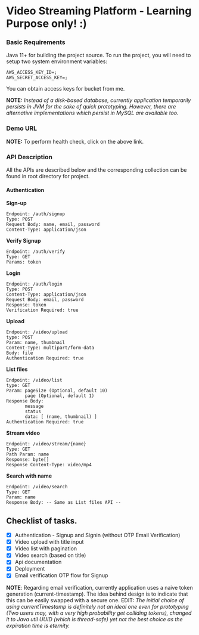 # Video Streaming Platform - Learning Purpose only! :)

### Basic Requirements
Java 11+ for building the project source.
To run the project, you will need to setup two system environment variables:
```
AWS_ACCESS_KEY_ID=;
AWS_SECRET_ACCESS_KEY=;
```
You can obtain access keys for bucket from me.

**NOTE:** *Instead of a disk-based database, currently application temporarily persists in JVM for the
sake of quick prototyping. However, there are alternative implementations which persist in MySQL are available too.*
                           
### Demo URL

**NOTE:** To perform health check, click on the above link.

### API Description

All the APIs are described below and the corresponding collection can be found in root directory for project.

#### Authentication

**Sign-up**
```
Endpoint: /auth/signup
Type: POST
Request Body: name, email, password
Content-Type: application/json
```

**Verify Signup**
```
Endpoint: /auth/verify
Type: GET
Params: token
```

**Login**
```
Endpoint: /auth/login
Type: POST
Content-Type: application/json
Request Body: email, password
Response: token
Verification Required: true
```

**Upload**
```
Endpoint: /video/upload
type: POST
Param: name, thumbnail
Content-Type: multipart/form-data
Body: file
Authentication Required: true
```

**List files**
```
Endpoint: /video/list
type: GET
Param: pageSize (Optional, default 10)
       page (Optional, default 1)
Response Body:
       message
       status
       data: [ (name, thumbnail) ]
Authentication Required: true
```

**Stream video**
```
Endpoint: /video/stream/{name}
Type: GET
Path Param: name
Response: byte[]
Response Content-Type: video/mp4
```

**Search with name**
```
Endpoint: /video/search
Type: GET
Param: name
Response Body: -- Same as List files API --
```


## Checklist of tasks.
- [x] Authentication - Signup and Signin (without OTP Email Verification)
- [x] Video upload with title input
- [x] Video list with pagination
- [x] Video search (based on title)
- [x] Api documentation
- [x] Deployment
- [x] Email verification OTP flow for Signup 

**NOTE**: Regarding email verification, currently application uses a naive token generation (current-timestamp). The idea behind design is to indicate that this can be easily swapped with a secure one. EDIT: *The initial choice of using currentTimestamp is definitely not an ideal one even for prototyping (Two users may, with a very high probability get colliding tokens), changed it to Java util UUID (which is thread-safe) yet not the best choice as the expiration time is eternity.*

